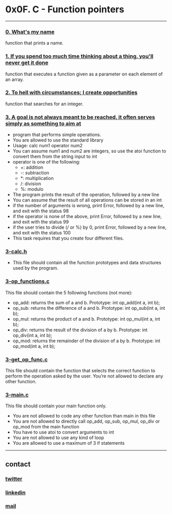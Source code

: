 # 0x0F. C - Function pointers
---
### [0. What's my name](./0-print_name.c)
function that prints a name.
### [1. If you spend too much time thinking about a thing, you'll never get it done](./1-array_iterator.c)
function that executes a function given as a parameter on each element of an array.
### [2. To hell with circumstances; I create opportunities](./2-int_index.c)
function that searches for an integer.
### [3. A goal is not always meant to be reached, it often serves simply as something to aim at]()
* program that performs simple operations.
* You are allowed to use the standard library
* Usage: calc num1 operator num2
* You can assume num1 and num2 are integers, so use the atoi function to convert them from the string input to int
* operator is one of the following:
  * +: addition
  * -: subtraction
  * *: multiplication
  * /: division
  * %: modulo
* The program prints the result of the operation, followed by a new line
* You can assume that the result of all operations can be stored in an int
* if the number of arguments is wrong, print Error, followed by a new line, and exit with the status 98
* if the operator is none of the above, print Error, followed by a new line, and exit with the status 99
* if the user tries to divide (/ or %) by 0, print Error, followed by a new line, and exit with the status 100
* This task requires that you create four different files.

### [3-calc.h](./3-calc.h)

* This file should contain all the function prototypes and data structures used by the program.

### [3-op_functions.c](./3-get_op_func.c)

This file should contain the 5 following functions (not more):

* op_add: returns the sum of a and b. Prototype: int op_add(int a, int b);
* op_sub: returns the difference of a and b. Prototype: int op_sub(int a, int b);
* op_mul: returns the product of a and b. Prototype: int op_mul(int a, int b);
* op_div: returns the result of the division of a by b. Prototype: int op_div(int a, int b);
* op_mod: returns the remainder of the division of a by b. Prototype: int op_mod(int a, int b);

### [3-get_op_func.c](./3-op_functions.c)

This file should contain the function that selects the correct function to perform the operation asked by the user. You’re not allowed to declare any other function.

### [3-main.c](./3-main.c)

This file should contain your main function only.

* You are not allowed to code any other function than main in this file
* You are not allowed to directly call op_add, op_sub, op_mul, op_div or op_mod from the main function
* You have to use atoi to convert arguments to int
* You are not allowed to use any kind of loop
* You are allowed to use a maximum of 3 if statements
---
## contact

### [twitter](https://twitter.com/RICARDO1470)
### [linkedin](https://www.linkedin.com/in/ricardo-alfonso-camayo/)
### [mail](1466@holbertonschool.com)

